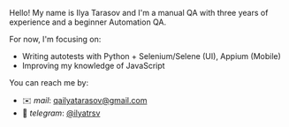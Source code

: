 Hello! My name is Ilya Tarasov and I'm a manual QA with three years of experience and a beginner Automation QA.

For now, I'm focusing on:
- Writing autotests with Python + Selenium/Selene (UI), Appium (Mobile)
- Improving my knowledge of JavaScript

You can reach me by:
- ✉️ _mail_: qailyatarasov@gmail.com
- 📝 _telegram_: <a href="https://t.me/ilyatrsv">@ilyatrsv</a>
